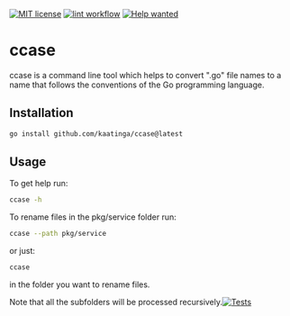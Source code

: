 [![MIT license](https://img.shields.io/badge/License-MIT-blue.svg)](https://github.com/kaatinga/ccase/blob/main/LICENSE)
[![lint workflow](https://github.com/kaatinga/ccase/actions/workflows/golangci-lint.yml/badge.svg)](https://github.com/kaatinga/ccase/actions?query=workflow%3Alinter)
[![Help wanted](https://img.shields.io/badge/Help%20wanted-True-yellow.svg)](https://github.com/kaatinga/ccase/issues?q=is%3Aopen+is%3Aissue+label%3A%22help+wanted%22)

# ccase

ccase is a command line tool which helps to convert ".go" file names to a name that follows the conventions of the Go
programming language.

## Installation

```bash
go install github.com/kaatinga/ccase@latest
```

## Usage

To get help run:

```bash
ccase -h
```

To rename files in the pkg/service folder run:

```bash
ccase --path pkg/service
```

or just:

```bash
ccase
```

in the folder you want to rename files.

Note that all the subfolders will be processed recursively.[![Tests](https://github.com/kaatinga/luna/actions/workflows/test.yml/badge.svg?branch=main)](https://github.com/kaatinga/luna/actions/workflows/test.yml)
